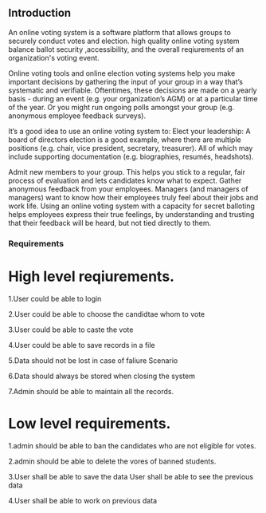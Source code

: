 ## Introduction
   An online voting system is a software platform that allows groups to securely conduct votes and election.
   high quality online voting system balance ballot security ,accessibility, and the overall reqiurements of
   an organization's voting event.
   
   Online voting tools and online election voting systems help you make important decisions by gathering the input of your group in a way that’s systematic and verifiable.
   Oftentimes, these decisions are made on a yearly basis - during an event (e.g. your organization’s AGM) or at a particular time of the year. Or you might run ongoing polls        amongst your group (e.g. anonymous employee feedback surveys).

   It’s a good idea to use an online voting system to:
      Elect your leadership: A board of directors election is a good example, where there are multiple positions (e.g. chair, vice president, secretary, treasurer). All of which         may include supporting documentation (e.g. biographies, resumés, headshots).

   Admit new members to your group. This helps you stick to a regular, fair process of evaluation and lets candidates know what to expect.
      Gather anonymous feedback from your employees. Managers (and managers of managers) want to know how their employees truly feel about their jobs and work life. Using an             online voting system with a capacity for secret balloting helps employees express their true feelings, by understanding and trusting that their feedback will be heard, but         not tied directly to them.

###  Requirements
# High level reqiurements.

 1.User could be able to login
 
 2.User could be able to choose the candidtae whom to vote
 
 3.User could be able to caste the vote
 
 4.User could be able to save records in a file
 
 5.Data should not be lost in case of faliure Scenario
 
 6.Data should always be stored when closing the system
 
 7.Admin should be able to maintain all the records.
 
# Low level requirements.

 1.admin should be able to ban the candidates who are not eligible for votes.
 
 2.admin should be able to delete the vores of banned students.
 
 3.User shall be able to save the data User shall be able to see the previous data
 
 4.User shall be able to work on previous data
